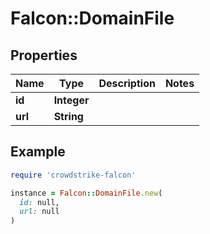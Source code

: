 # Falcon::DomainFile

## Properties

| Name | Type | Description | Notes |
| ---- | ---- | ----------- | ----- |
| **id** | **Integer** |  |  |
| **url** | **String** |  |  |

## Example

```ruby
require 'crowdstrike-falcon'

instance = Falcon::DomainFile.new(
  id: null,
  url: null
)
```

